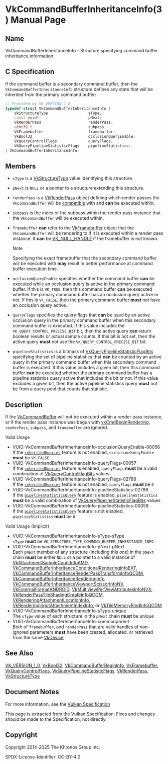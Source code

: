 # VkCommandBufferInheritanceInfo(3) Manual Page

## Name

VkCommandBufferInheritanceInfo - Structure specifying command buffer inheritance information



## [](#_c_specification)C Specification

If the command buffer is a secondary command buffer, then the `VkCommandBufferInheritanceInfo` structure defines any state that will be inherited from the primary command buffer:

```c++
// Provided by VK_VERSION_1_0
typedef struct VkCommandBufferInheritanceInfo {
    VkStructureType                  sType;
    const void*                      pNext;
    VkRenderPass                     renderPass;
    uint32_t                         subpass;
    VkFramebuffer                    framebuffer;
    VkBool32                         occlusionQueryEnable;
    VkQueryControlFlags              queryFlags;
    VkQueryPipelineStatisticFlags    pipelineStatistics;
} VkCommandBufferInheritanceInfo;
```

## [](#_members)Members

- `sType` is a [VkStructureType](https://registry.khronos.org/vulkan/specs/latest/man/html/VkStructureType.html) value identifying this structure.
- `pNext` is `NULL` or a pointer to a structure extending this structure.
- `renderPass` is a [VkRenderPass](https://registry.khronos.org/vulkan/specs/latest/man/html/VkRenderPass.html) object defining which render passes the `VkCommandBuffer` will be [compatible](https://registry.khronos.org/vulkan/specs/latest/html/vkspec.html#renderpass-compatibility) with and **can** be executed within.
- `subpass` is the index of the subpass within the render pass instance that the `VkCommandBuffer` will be executed within.
- `framebuffer` **can** refer to the [VkFramebuffer](https://registry.khronos.org/vulkan/specs/latest/man/html/VkFramebuffer.html) object that the `VkCommandBuffer` will be rendering to if it is executed within a render pass instance. It **can** be [VK\_NULL\_HANDLE](https://registry.khronos.org/vulkan/specs/latest/man/html/VK_NULL_HANDLE.html) if the framebuffer is not known.
  
  Note
  
  Specifying the exact framebuffer that the secondary command buffer will be executed with **may** result in better performance at command buffer execution time.
- `occlusionQueryEnable` specifies whether the command buffer **can** be executed while an occlusion query is active in the primary command buffer. If this is `VK_TRUE`, then this command buffer **can** be executed whether the primary command buffer has an occlusion query active or not. If this is `VK_FALSE`, then the primary command buffer **must** not have an occlusion query active.
- `queryFlags` specifies the query flags that **can** be used by an active occlusion query in the primary command buffer when this secondary command buffer is executed. If this value includes the `VK_QUERY_CONTROL_PRECISE_BIT` bit, then the active query **can** return boolean results or actual sample counts. If this bit is not set, then the active query **must** not use the `VK_QUERY_CONTROL_PRECISE_BIT` bit.
- `pipelineStatistics` is a bitmask of [VkQueryPipelineStatisticFlagBits](https://registry.khronos.org/vulkan/specs/latest/man/html/VkQueryPipelineStatisticFlagBits.html) specifying the set of pipeline statistics that **can** be counted by an active query in the primary command buffer when this secondary command buffer is executed. If this value includes a given bit, then this command buffer **can** be executed whether the primary command buffer has a pipeline statistics query active that includes this bit or not. If this value excludes a given bit, then the active pipeline statistics query **must** not be from a query pool that counts that statistic.

## [](#_description)Description

If the [VkCommandBuffer](https://registry.khronos.org/vulkan/specs/latest/man/html/VkCommandBuffer.html) will not be executed within a render pass instance, or if the render pass instance was begun with [vkCmdBeginRendering](https://registry.khronos.org/vulkan/specs/latest/man/html/vkCmdBeginRendering.html), `renderPass`, `subpass`, and `framebuffer` are ignored.

Valid Usage

- [](#VUID-VkCommandBufferInheritanceInfo-occlusionQueryEnable-00056)VUID-VkCommandBufferInheritanceInfo-occlusionQueryEnable-00056  
  If the [`inheritedQueries`](https://registry.khronos.org/vulkan/specs/latest/html/vkspec.html#features-inheritedQueries) feature is not enabled, `occlusionQueryEnable` **must** be `VK_FALSE`
- [](#VUID-VkCommandBufferInheritanceInfo-queryFlags-00057)VUID-VkCommandBufferInheritanceInfo-queryFlags-00057  
  If the [`inheritedQueries`](https://registry.khronos.org/vulkan/specs/latest/html/vkspec.html#features-inheritedQueries) feature is enabled, `queryFlags` **must** be a valid combination of [VkQueryControlFlagBits](https://registry.khronos.org/vulkan/specs/latest/man/html/VkQueryControlFlagBits.html) values
- [](#VUID-VkCommandBufferInheritanceInfo-queryFlags-02788)VUID-VkCommandBufferInheritanceInfo-queryFlags-02788  
  If the [`inheritedQueries`](https://registry.khronos.org/vulkan/specs/latest/html/vkspec.html#features-inheritedQueries) feature is not enabled, `queryFlags` **must** be `0`
- [](#VUID-VkCommandBufferInheritanceInfo-pipelineStatistics-02789)VUID-VkCommandBufferInheritanceInfo-pipelineStatistics-02789  
  If the [`pipelineStatisticsQuery`](https://registry.khronos.org/vulkan/specs/latest/html/vkspec.html#features-pipelineStatisticsQuery) feature is enabled, `pipelineStatistics` **must** be a valid combination of [VkQueryPipelineStatisticFlagBits](https://registry.khronos.org/vulkan/specs/latest/man/html/VkQueryPipelineStatisticFlagBits.html) values
- [](#VUID-VkCommandBufferInheritanceInfo-pipelineStatistics-00058)VUID-VkCommandBufferInheritanceInfo-pipelineStatistics-00058  
  If the [`pipelineStatisticsQuery`](https://registry.khronos.org/vulkan/specs/latest/html/vkspec.html#features-pipelineStatisticsQuery) feature is not enabled, `pipelineStatistics` **must** be `0`

Valid Usage (Implicit)

- [](#VUID-VkCommandBufferInheritanceInfo-sType-sType)VUID-VkCommandBufferInheritanceInfo-sType-sType  
  `sType` **must** be `VK_STRUCTURE_TYPE_COMMAND_BUFFER_INHERITANCE_INFO`
- [](#VUID-VkCommandBufferInheritanceInfo-pNext-pNext)VUID-VkCommandBufferInheritanceInfo-pNext-pNext  
  Each `pNext` member of any structure (including this one) in the `pNext` chain **must** be either `NULL` or a pointer to a valid instance of [VkAttachmentSampleCountInfoAMD](https://registry.khronos.org/vulkan/specs/latest/man/html/VkAttachmentSampleCountInfoAMD.html), [VkCommandBufferInheritanceConditionalRenderingInfoEXT](https://registry.khronos.org/vulkan/specs/latest/man/html/VkCommandBufferInheritanceConditionalRenderingInfoEXT.html), [VkCommandBufferInheritanceRenderPassTransformInfoQCOM](https://registry.khronos.org/vulkan/specs/latest/man/html/VkCommandBufferInheritanceRenderPassTransformInfoQCOM.html), [VkCommandBufferInheritanceRenderingInfo](https://registry.khronos.org/vulkan/specs/latest/man/html/VkCommandBufferInheritanceRenderingInfo.html), [VkCommandBufferInheritanceViewportScissorInfoNV](https://registry.khronos.org/vulkan/specs/latest/man/html/VkCommandBufferInheritanceViewportScissorInfoNV.html), [VkExternalFormatANDROID](https://registry.khronos.org/vulkan/specs/latest/man/html/VkExternalFormatANDROID.html), [VkMultiviewPerViewAttributesInfoNVX](https://registry.khronos.org/vulkan/specs/latest/man/html/VkMultiviewPerViewAttributesInfoNVX.html), [VkRenderPassTileShadingCreateInfoQCOM](https://registry.khronos.org/vulkan/specs/latest/man/html/VkRenderPassTileShadingCreateInfoQCOM.html), [VkRenderingAttachmentLocationInfo](https://registry.khronos.org/vulkan/specs/latest/man/html/VkRenderingAttachmentLocationInfo.html), [VkRenderingInputAttachmentIndexInfo](https://registry.khronos.org/vulkan/specs/latest/man/html/VkRenderingInputAttachmentIndexInfo.html), or [VkTileMemoryBindInfoQCOM](https://registry.khronos.org/vulkan/specs/latest/man/html/VkTileMemoryBindInfoQCOM.html)
- [](#VUID-VkCommandBufferInheritanceInfo-sType-unique)VUID-VkCommandBufferInheritanceInfo-sType-unique  
  The `sType` value of each structure in the `pNext` chain **must** be unique
- [](#VUID-VkCommandBufferInheritanceInfo-commonparent)VUID-VkCommandBufferInheritanceInfo-commonparent  
  Both of `framebuffer`, and `renderPass` that are valid handles of non-ignored parameters **must** have been created, allocated, or retrieved from the same [VkDevice](https://registry.khronos.org/vulkan/specs/latest/man/html/VkDevice.html)

## [](#_see_also)See Also

[VK\_VERSION\_1\_0](https://registry.khronos.org/vulkan/specs/latest/man/html/VK_VERSION_1_0.html), [VkBool32](https://registry.khronos.org/vulkan/specs/latest/man/html/VkBool32.html), [VkCommandBufferBeginInfo](https://registry.khronos.org/vulkan/specs/latest/man/html/VkCommandBufferBeginInfo.html), [VkFramebuffer](https://registry.khronos.org/vulkan/specs/latest/man/html/VkFramebuffer.html), [VkQueryControlFlags](https://registry.khronos.org/vulkan/specs/latest/man/html/VkQueryControlFlags.html), [VkQueryPipelineStatisticFlags](https://registry.khronos.org/vulkan/specs/latest/man/html/VkQueryPipelineStatisticFlags.html), [VkRenderPass](https://registry.khronos.org/vulkan/specs/latest/man/html/VkRenderPass.html), [VkStructureType](https://registry.khronos.org/vulkan/specs/latest/man/html/VkStructureType.html)

## [](#_document_notes)Document Notes

For more information, see the [Vulkan Specification](https://registry.khronos.org/vulkan/specs/latest/html/vkspec.html#VkCommandBufferInheritanceInfo)

This page is extracted from the Vulkan Specification. Fixes and changes should be made to the Specification, not directly.

## [](#_copyright)Copyright

Copyright 2014-2025 The Khronos Group Inc.

SPDX-License-Identifier: CC-BY-4.0